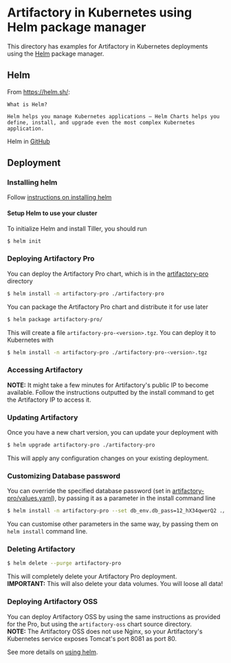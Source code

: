 # Artifactory in Kubernetes using Helm package manager
This directory has examples for Artifactory in Kubernetes deployments using the [Helm](https://helm.sh/) package manager.

## Helm
From https://helm.sh/:
```
What is Helm?

Helm helps you manage Kubernetes applications — Helm Charts helps you define, install, and upgrade even the most complex Kubernetes application.
```

Helm in [GitHub](https://github.com/kubernetes/helm)

## Deployment

### Installing helm
Follow [instructions on installing helm](https://github.com/kubernetes/helm#install)
 
#### Setup Helm to use your cluster
To initialize Helm and install Tiller, you should run
```bash
$ helm init
```

### Deploying Artifactory Pro
You can deploy the Artifactory Pro chart, which is in the [artifactory-pro](artifactory-pro) directory
```bash
$ helm install -n artifactory-pro ./artifactory-pro
```

You can package the Artifactory Pro chart and distribute it for use later
```bash
$ helm package artifactory-pro/
```

This will create a file `artifactory-pro-<version>.tgz`. You can deploy it to Kubernetes with
```bash
$ helm install -n artifactory-pro ./artifactory-pro-<version>.tgz
```

### Accessing Artifactory
**NOTE:** It might take a few minutes for Artifactory's public IP to become available.
Follow the instructions outputted by the install command to get the Artifactory IP to access it.

### Updating Artifactory
Once you have a new chart version, you can update your deployment with
```bash
$ helm upgrade artifactory-pro ./artifactory-pro
```

This will apply any configuration changes on your existing deployment.

### Customizing Database password
You can override the specified database password (set in [artifactory-pro/values.yaml](artifactory-pro/values.yaml)), by passing it as a parameter in the install command line
```bash
$ helm install -n artifactory-pro --set db_env.db_pass=12_hX34qwerQ2 ./artifactory-pro
```

You can customise other parameters in the same way, by passing them on `helm install` command line.

### Deleting Artifactory
```bash
$ helm delete --purge artifactory-pro
```

This will completely delete your Artifactory Pro deployment.  
**IMPORTANT:** This will also delete your data volumes. You will loose all data!

### Deploying Artifactory OSS
You can deploy Artifactory OSS by using the same instructions as provided for the Pro, but using the `artifactory-oss` chart source directory.  
**NOTE:** The Artifactory OSS does not use Nginx, so your Artifactory's Kubernetes service exposes Tomcat's port 8081 as port 80.

See more details on [using helm](https://github.com/kubernetes/helm/blob/master/docs/using_helm.md).

